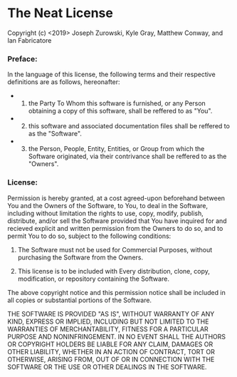 # The Neat License

Copyright (c) <2019> Joseph Zurowski, Kyle Gray, Matthew Conway, and Ian Fabricatore

### Preface:

In the language of this license, the following terms and their respective definitions are as follows, hereonafter:

 - 1) the Party To Whom this software is furnished, or any Person obtaining a copy of this software, shall be reffered to as "You". 

 - 2) this software and associated documentation files shall be reffered to as the "Software".

 - 3) the Person, People, Entity, Entities, or Group from which the Software originated, via their contrivance shall be reffered to as the "Owners".

### License:

Permission is hereby granted, at a cost agreed-upon beforehand between You and the Owners of the Software, to You, to deal in the Software, including without limitation the rights to use, copy, modify, publish, distribute, and/or sell the Software provided that You have inquired for and recieved explicit and written permission from the Owners to do so, and to permit You to do so, subject to the following conditions:

 1. The Software must not be used for Commercial Purposes, without purchasing the Software from the Owners.

 2. This license is to be included with Every distribution, clone, copy, modification, or repository containing the Software.

The above copyright notice and this permission notice shall be included in all copies or substantial portions of the Software.

THE SOFTWARE IS PROVIDED "AS IS", WITHOUT WARRANTY OF ANY KIND, EXPRESS OR IMPLIED, INCLUDING BUT NOT LIMITED TO THE WARRANTIES OF MERCHANTABILITY, FITNESS FOR A PARTICULAR PURPOSE AND NONINFRINGEMENT. IN NO EVENT SHALL THE AUTHORS OR COPYRIGHT HOLDERS BE LIABLE FOR ANY CLAIM, DAMAGES OR OTHER LIABILITY, WHETHER IN AN ACTION OF CONTRACT, TORT OR OTHERWISE, ARISING FROM, OUT OF OR IN CONNECTION WITH THE SOFTWARE OR THE USE OR OTHER DEALINGS IN THE SOFTWARE.
